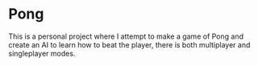 # Pong
This is a personal project where I attempt to make a game of Pong and create an AI to learn how to beat the player, there is both multiplayer and singleplayer modes.
